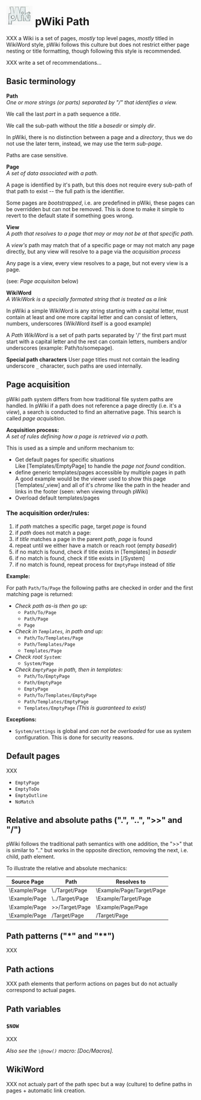 # ![pWiki](img/pWiki-i.jpg) pWiki Path

XXX a Wiki is a set of pages, _mostly_ top level pages, _mostly_ titled in
WikiWord style, pWiki follows this culture but does not restrict either 
page nesting or title formatting, though following this style is recommended.

XXX write a set of recommendations...



## Basic terminology

**Path**  
_One or more strings (or parts) separated by "/" that identifies a view._

We call the last _part_ in a path sequence a _title_.

We call the sub-path without the _title_ a _basedir_ or simply _dir_.

In pWiki, there is no distinction between a page and a _directory_, thus
we do not use the later term, instead, we may use the term _sub-page_.

Paths are case sensitive.


**Page**  
_A set of data associated with a path._

A page is identified by it's path, but this does not require every
sub-path of that path to exist -- the full path is the identifier.

Some pages are _bootstrapped_, i.e. are predefined in pWiki, these pages
can be overridden but can not be removed. This is done to make it simple 
to revert to the default state if something goes wrong.


**View**  
_A path that resolves to a page that may or may not be at that specific
path._

A _view's_ path may match that of a specific page or may not match any
page directly, but any view will resolve to a page via the _acquisition 
process_

Any page is a view, every view resolves to a page, but not every view 
is a page.

(see: _Page acquisiton_ below)


**WikiWord**  
_A WikiWork is a specially formated string that is treated as a link_

In pWiki a simple WikiWord is any string starting with a capital letter,
must contain at least and one more capital letter and can consist of 
letters, numbers, underscores (WikiWord itself is a good example)

A _Path WikiWord_ is a set of path parts separated by '/' the first part
must start with a capital letter and the rest can contain letters, numbers
and/or underscores (example: Path/to/somepage).



**Special path characters**
User page titles must not contain the leading underscore `_` character, 
such paths are used internally.



## Page acquisition

pWiki path system differs from how traditional file system paths are 
handled. In pWiki if a path does not reference a page directly (i.e. 
it's a _view_), a search is conducted to find an alternative page. This 
search is called _page acquisition_.

**Acquisition process:**  
_A set of rules defining how a page is retrieved via a path._


This is used as a simple and uniform mechanism to:
- Get default pages for specific situations  
  Like [Templates/EmptyPage] to handle the _page not found_ condition.
- define generic templates/pages accessible by multiple pages in path  
  A good example would be the viewer used to show this page [Templates/\_view]
  and all of it's _chrome_ like the path in the header and links in the 
  footer <pwiki-comment>(seen: when viewing through pWiki)</pwiki-comment>
- Overload default templates/pages


### The acquisition order/rules:

1. if _path_ matches a specific page, target _page_ is found 
1. if _path_ does not match a page:
  1. if _title_ matches a page in the parent _path_, _page_ is found
  1. repeat until we either have a match or reach root (empty _basedir_)
1. if no match is found, check if title exists in [Templates] in _basedir_
1. if no match is found, check if title exists in [/System]
1. if no match is found, repeat process for `EmptyPage` instead of _title_


**Example:**  

For path `Path/To/Page` the following paths are checked in order 
and the first matching page is returned:

- _Check path as-is then go up:_
  - `Path/To/Page` 
  - `Path/Page`
  - `Page`
- _Check in `Templates`, in path and up:_
  - `Path/To/Templates/Page`
  - `Path/Templates/Page`
  - `Templates/Page`
- _Check root `System`:_
  - `System/Page`
- _Check `EmptyPage` in path, then in templates:_
  - `Path/To/EmptyPage`
  - `Path/EmptyPage`
  - `EmptyPage`
  - `Path/To/Templates/EmptyPage`
  - `Path/Templates/EmptyPage`
  - `Templates/EmptyPage` _(This is guaranteed to exist)_


**Exceptions:**

- `System/settings` is global and _can not be overloaded_ for use as 
system configuration. This is done for security reasons.



## Default pages

XXX

- `EmptyPage`
- `EmptyToDo`
- `EmptyOutline`
- `NoMatch`



## Relative and absolute paths (".", "..", "&gt;&gt;" and "/")

pWiki follows the traditional path semantics with one addition, the "&gt;&gt;"
that is similar to ".." but works in the opposite direction, removing 
the next, i.e. child, path element.

To illustrate the relative and absolute mechanics:

| Source Page		| Path					| Resolves to					|
|-------------------|-----------------------|-------------------------------|
| \Example/Page		| \\./Target/Page		| \Example/Page/Target/Page		|
| \Example/Page		| \\../Target/Page		| \Example/Target/Page			|
| \Example/Page		| &gt;&gt;\/Target/Page	| \Example/Page/Page			|
| \Example/Page		| \/Target/Page			| \/Target/Page					|




## Path patterns ("\*" and "\*\*")

XXX



## Path actions

XXX path elements that perform actions on pages but do not actually 
correspond to actual pages.



## Path variables

### `$NOW`

XXX

_Also see the `\@now()` macro: [Doc/Macros]._



## WikiWord

XXX not actualy part of the path spec but a way (culture) to define paths 
in pages + automatic link creation.


<!-- @filter(markdown) -->
<!-- vim:set ts=4 sw=4 ft=markdown spell : -->
